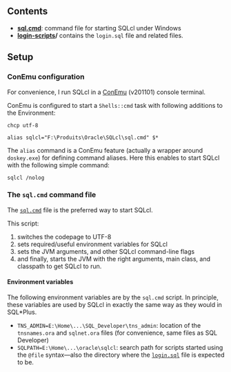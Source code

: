 ## Contents

* **[sql.cmd](sql.cmd)**: command file for starting SQLcl under Windows
* **[login-scripts](login-scripts)/**  contains the `login.sql` file and related files.

## Setup

### ConEmu configuration

For convenience, I run SQLcl in a 
[ConEmu](https://conemu.github.io/en/TableOfContents.html) (v201101)
console terminal.

ConEmu is configured to start a `Shells::cmd` task with following additions to the Environment:
```
chcp utf-8

alias sqlcl="F:\Produits\Oracle\SQLcl\sql.cmd" $*
```

The `alias` command is a ConEmu feature (actually a wrapper around `doskey.exe`)
for defining command aliases. Here this enables to start SQLcl with the following
simple command:

```
sqlcl /nolog
```

### The `sql.cmd` command file

The [`sql.cmd`](sql.cmd) file is the preferred way to start SQLcl.

This script:
1. switches the codepage to UTF-8
2. sets required/useful environment variables for SQLcl
3. sets the JVM arguments, and other SQLcl command-line flags
4. and finally, starts the JVM with the right arguments, main class, and classpath to get 
  SQLcl to run.

#### Environment variables

The following environment variables are by the `sql.cmd` script. In principle, these
variables are used by SQLcl in exactly the same way as they would in SQL\*Plus.

* `TNS_ADMIN=E:\Home\...\SQL_Developer\tns_admin`: location of the `tnsnames.ora`
   and `sqlnet.ora` files (for convenience, same files as SQL Developer)
* `SQLPATH=E:\Home\...\oracle\sqlcl`: search path for scripts started using the
   `@file` syntax—also the directory where the [`login.sql`](login-scripts/login.sql)
   file is expected to be.


